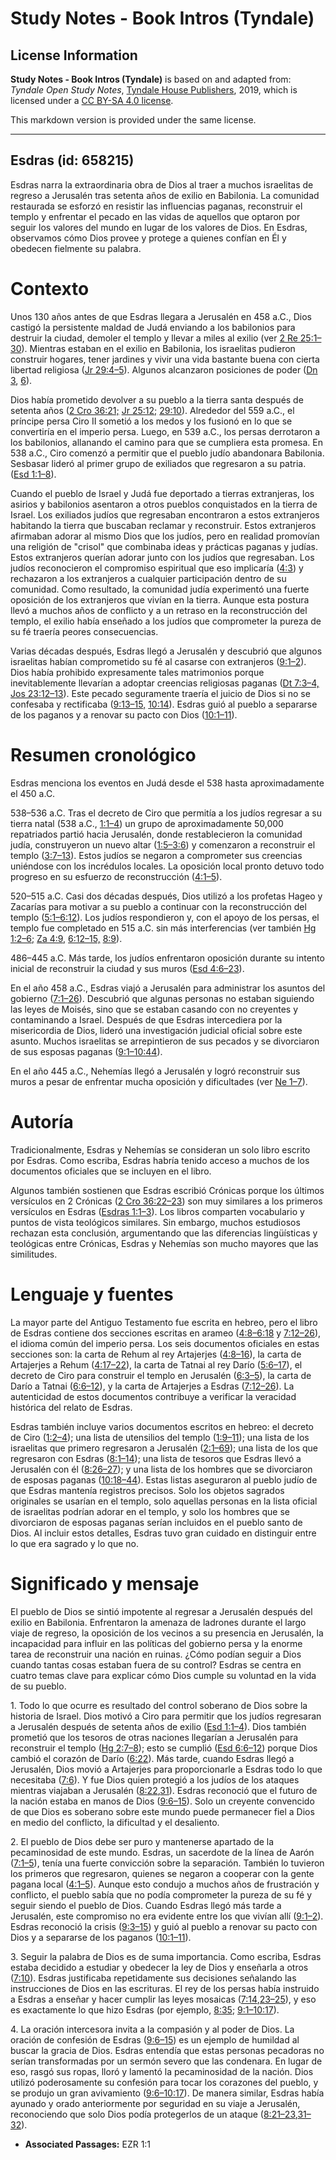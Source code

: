 # Study Notes - Book Intros (Tyndale)

## License Information

**Study Notes - Book Intros (Tyndale)** is based on and adapted from: _Tyndale Open Study Notes_, [Tyndale House Publishers](https://tyndaleopenresources.com/), 2019, which is licensed under a [CC BY-SA 4.0 license](https://creativecommons.org/licenses/by-sa/4.0/legalcode.en).

This markdown version is provided under the same license.



--------------------------------

## Esdras (id: 658215)

Esdras narra la extraordinaria obra de Dios al traer a muchos israelitas de regreso a Jerusalén tras setenta años de exilio en Babilonia. La comunidad restaurada se esforzó en resistir las influencias paganas, reconstruir el templo y enfrentar el pecado en las vidas de aquellos que optaron por seguir los valores del mundo en lugar de los valores de Dios. En Esdras, observamos cómo Dios provee y protege a quienes confían en Él y obedecen fielmente su palabra.

Contexto
========

Unos 130 años antes de que Esdras llegara a Jerusalén en 458 a.C., Dios castigó la persistente maldad de Judá enviando a los babilonios para destruir la ciudad, demoler el templo y llevar a miles al exilio (ver [2 Re 25:1–30](https://ref.ly/2Kgs25:1-2Kgs25:30)). Mientras estaban en el exilio en Babilonia, los israelitas pudieron construir hogares, tener jardines y vivir una vida bastante buena con cierta libertad religiosa ([Jr 29:4–5](https://ref.ly/Jer29:4-Jer29:5)). Algunos alcanzaron posiciones de poder ([Dn 3](https://ref.ly/Dan3:1-Dan3:30), [6](https://ref.ly/Dan3:6)).

Dios había prometido devolver a su pueblo a la tierra santa después de setenta años ([2 Cro 36:21;](https://ref.ly/2Chr36:21) [Jr 25:12;](https://ref.ly/Jer25:12) [29:10](https://ref.ly/Jer29:10)). Alrededor del 559 a.C., el príncipe persa Ciro II sometió a los medos y los fusionó en lo que se convertiría en el imperio persa. Luego, en 539 a.C., los persas derrotaron a los babilonios, allanando el camino para que se cumpliera esta promesa. En 538 a.C., Ciro comenzó a permitir que el pueblo judío abandonara Babilonia. Sesbasar lideró al primer grupo de exiliados que regresaron a su patria. ([Esd 1:1–8](https://ref.ly/Ezra1:1-Ezra1:8)).

Cuando el pueblo de Israel y Judá fue deportado a tierras extranjeras, los asirios y babilonios asentaron a otros pueblos conquistados en la tierra de Israel. Los exiliados judíos que regresaban encontraron a estos extranjeros habitando la tierra que buscaban reclamar y reconstruir. Estos extranjeros afirmaban adorar al mismo Dios que los judíos, pero en realidad promovían una religión de "crisol" que combinaba ideas y prácticas paganas y judías. Estos extranjeros querían adorar junto con los judíos que regresaban. Los judíos reconocieron el compromiso espiritual que eso implicaría ([4:3](https://ref.ly/Ezra4:3)) y rechazaron a los extranjeros a cualquier participación dentro de su comunidad. Como resultado, la comunidad judía experimentó una fuerte oposición de los extranjeros que vivían en la tierra. Aunque esta postura llevó a muchos años de conflicto y a un retraso en la reconstrucción del templo, el exilio había enseñado a los judíos que comprometer la pureza de su fé traería peores consecuencias.

Varias décadas después, Esdras llegó a Jerusalén y descubrió que algunos israelitas habían comprometido su fé al casarse con extranjeros ([9:1–2](https://ref.ly/Ezra9:1-Ezra9:2)). Dios había prohibido expresamente tales matrimonios porque inevitablemente llevarían a adoptar creencias religiosas paganas ([Dt 7:3–4,](https://ref.ly/Deut7:3-Deut7:4) [Jos 23:12–13](https://ref.ly/Josh23:12-Josh23:13)). Este pecado seguramente traería el juicio de Dios si no se confesaba y rectificaba ([9:13–15,](https://ref.ly/Ezra9:13-Ezra9:15) [10:14](https://ref.ly/Ezra10:14)). Esdras guió al pueblo a separarse de los paganos y a renovar su pacto con Dios ([10:1–11](https://ref.ly/Ezra10:1-Ezra10:11)).

Resumen cronológico
===================

Esdras menciona los eventos en Judá desde el 538 hasta aproximadamente el 450 a.C.

538–536 a.C. Tras el decreto de Ciro que permitía a los judíos regresar a su tierra natal (538 a.C., [1:1–4](https://ref.ly/Ezra1:1-Ezra1:4)) un grupo de aproximadamente 50,000 repatriados partió hacia Jerusalén, donde restablecieron la comunidad judía, construyeron un nuevo altar ([1:5–3:6](https://ref.ly/Ezra1:5-Ezra3:6)) y comenzaron a reconstruir el templo ([3:7–13](https://ref.ly/Ezra3:7-Ezra3:13)). Estos judíos se negaron a comprometer sus creencias uniéndose con los incrédulos locales. La oposición local pronto detuvo todo progreso en su esfuerzo de reconstrucción ([4:1–5](https://ref.ly/Ezra4:1-Ezra4:5)).

520–515 a.C. Casi dos décadas después, Dios utilizó a los profetas Hageo y Zacarías para motivar a su pueblo a continuar con la reconstrucción del templo ([5:1–6:12](https://ref.ly/Ezra5:1-Ezra6:12)). Los judíos respondieron y, con el apoyo de los persas, el templo fue completado en 515 a.C. sin más interferencias (ver también [Hg 1:2–6;](https://ref.ly/Hag1:2-Hag1:6) [Za 4:9,](https://ref.ly/Zech4:9) [6:12–15,](https://ref.ly/Zech6:12-Zech6:15) [8:9](https://ref.ly/Zech8:9)).

486–445 a.C. Más tarde, los judíos enfrentaron oposición durante su intento inicial de reconstruir la ciudad y sus muros ([Esd 4:6–23](https://ref.ly/Ezra4:6-Ezra4:23)).

En el año 458 a.C., Esdras viajó a Jerusalén para administrar los asuntos del gobierno ([7:1–26](https://ref.ly/Ezra7:1-Ezra7:26)). Descubrió que algunas personas no estaban siguiendo las leyes de Moisés, sino que se estaban casando con no creyentes y contaminando a Israel. Después de que Esdras intercediera por la misericordia de Dios, lideró una investigación judicial oficial sobre este asunto. Muchos israelitas se arrepintieron de sus pecados y se divorciaron de sus esposas paganas ([9:1–10:44](https://ref.ly/Ezra9:1-Ezra10:44)).

En el año 445 a.C., Nehemías llegó a Jerusalén y logró reconstruir sus muros a pesar de enfrentar mucha oposición y dificultades (ver [Ne 1–7](https://ref.ly/Neh1:1-Neh7:73)).

Autoría
=======

Tradicionalmente, Esdras y Nehemías se consideran un solo libro escrito por Esdras. Como escriba, Esdras habría tenido acceso a muchos de los documentos oficiales que se incluyen en el libro.

Algunos también sostienen que Esdras escribió Crónicas porque los últimos versículos en 2 Crónicas ([2 Cro 36:22–23](https://ref.ly/2Chr36:22-2Chr36:23)) son muy similares a los primeros versículos en Esdras ([Esdras 1:1–3](https://ref.ly/Ezra1:1-Ezra1:3)). Los libros comparten vocabulario y puntos de vista teológicos similares. Sin embargo, muchos estudiosos rechazan esta conclusión, argumentando que las diferencias lingüísticas y teológicas entre Crónicas, Esdras y Nehemías son mucho mayores que las similitudes.

Lenguaje y fuentes
==================

La mayor parte del Antiguo Testamento fue escrita en hebreo, pero el libro de Esdras contiene dos secciones escritas en arameo ([4:8–6:18](https://ref.ly/Ezra4:8-Ezra6:18) y [7:12–26](https://ref.ly/Ezra7:12-Ezra7:26)), el idioma común del imperio persa. Los seis documentos oficiales en estas secciones son: la carta de Rehum al rey Artajerjes ([4:8–16](https://ref.ly/Ezra4:8-Ezra4:16)), la carta de Artajerjes a Rehum ([4:17–22](https://ref.ly/Ezra4:17-Ezra4:22)), la carta de Tatnai al rey Darío ([5:6–17](https://ref.ly/Ezra5:6-Ezra5:17)), el decreto de Ciro para construir el templo en Jerusalén ([6:3–5](https://ref.ly/Ezra6:3-Ezra6:5)), la carta de Darío a Tatnai ([6:6–12](https://ref.ly/Ezra6:6-Ezra6:12)), y la carta de Artajerjes a Esdras ([7:12–26](https://ref.ly/Ezra7:12-Ezra7:26)). La autenticidad de estos documentos contribuye a verificar la veracidad histórica del relato de Esdras.

Esdras también incluye varios documentos escritos en hebreo: el decreto de Ciro ([1:2–4](https://ref.ly/Ezra1:2-Ezra1:4)); una lista de utensilios del templo ([1:9–11](https://ref.ly/Ezra1:9-Ezra1:11)); una lista de los israelitas que primero regresaron a Jerusalén ([2:1–69](https://ref.ly/Ezra2:1-Ezra2:69)); una lista de los que regresaron con Esdras ([8:1–14](https://ref.ly/Ezra8:1-Ezra8:14)); una lista de tesoros que Esdras llevó a Jerusalén con él ([8:26–27](https://ref.ly/Ezra8:26-Ezra8:27)); y una lista de los hombres que se divorciaron de esposas paganas ([10:18–44](https://ref.ly/Ezra10:18-Ezra10:44)). Estas listas aseguraron al pueblo judío de que Esdras mantenía registros precisos. Solo los objetos sagrados originales se usarían en el templo, solo aquellas personas en la lista oficial de israelitas podrían adorar en el templo, y solo los hombres que se divorciaron de esposas paganas serían incluidos en el pueblo santo de Dios. Al incluir estos detalles, Esdras tuvo gran cuidado en distinguir entre lo que era sagrado y lo que no.

Significado y mensaje
=====================

El pueblo de Dios se sintió impotente al regresar a Jerusalén después del exilio en Babilonia. Enfrentaron la amenaza de ladrones durante el largo viaje de regreso, la oposición de los vecinos a su presencia en Jerusalén, la incapacidad para influir en las políticas del gobierno persa y la enorme tarea de reconstruir una nación en ruinas. ¿Cómo podían seguir a Dios cuando tantas cosas estaban fuera de su control? Esdras se centra en cuatro temas clave para explicar cómo Dios cumple su voluntad en la vida de su pueblo.

1\. Todo lo que ocurre es resultado del control soberano de Dios sobre la historia de Israel. Dios motivó a Ciro para permitir que los judíos regresaran a Jerusalén después de setenta años de exilio ([Esd 1:1–4](https://ref.ly/Ezra1:1-Ezra1:4)). Dios también prometió que los tesoros de otras naciones llegarían a Jerusalén para reconstruir el templo ([Hg 2:7–8](https://ref.ly/Hag2:7-Hag2:8)); esto se cumplió ([Esd 6:6–12](https://ref.ly/Ezra6:6-Ezra6:12)) porque Dios cambió el corazón de Darío ([6:22](https://ref.ly/Ezra6:22)). Más tarde, cuando Esdras llegó a Jerusalén, Dios movió a Artajerjes para proporcionarle a Esdras todo lo que necesitaba ([7:6](https://ref.ly/Ezra7:6)). Y fue Dios quien protegió a los judíos de los ataques mientras viajaban a Jerusalén ([8:22](https://ref.ly/Ezra8:22),[31](https://ref.ly/Ezra8:31)). Esdras reconoció que el futuro de la nación estaba en manos de Dios ([9:6–15](https://ref.ly/Ezra9:6-Ezra9:15)). Solo un creyente convencido de que Dios es soberano sobre este mundo puede permanecer fiel a Dios en medio del conflicto, la dificultad y el desaliento.

2\. El pueblo de Dios debe ser puro y mantenerse apartado de la pecaminosidad de este mundo. Esdras, un sacerdote de la línea de Aarón ([7:1–5](https://ref.ly/Ezra7:1-Ezra7:5)), tenía una fuerte convicción sobre la separación. También lo tuvieron los primeros que regresaron, quienes se negaron a cooperar con la gente pagana local ([4:1–5](https://ref.ly/Ezra4:1-Ezra4:5)). Aunque esto condujo a muchos años de frustración y conflicto, el pueblo sabía que no podía comprometer la pureza de su fé y seguir siendo el pueblo de Dios. Cuando Esdras llegó más tarde a Jerusalén, este compromiso no era evidente entre los que vivían allí ([9:1–2](https://ref.ly/Ezra9:1-Ezra9:2)). Esdras reconoció la crisis ([9:3–15](https://ref.ly/Ezra9:3-Ezra9:15)) y guió al pueblo a renovar su pacto con Dios y a separarse de los paganos ([10:1–11](https://ref.ly/Ezra10:1-Ezra10:11)).

3\. Seguir la palabra de Dios es de suma importancia. Como escriba, Esdras estaba decidido a estudiar y obedecer la ley de Dios y enseñarla a otros ([7:10](https://ref.ly/Ezra7:10)). Esdras justificaba repetidamente sus decisiones señalando las instrucciones de Dios en las escrituras. El rey de los persas había instruido a Esdras a enseñar y hacer cumplir las leyes mosaicas ([7:14](https://ref.ly/Ezra7:14),[23–25](https://ref.ly/Ezra7:23-Ezra7:25)), y eso es exactamente lo que hizo Esdras (por ejemplo, [8:35](https://ref.ly/Ezra8:35); [9:1–10:17](https://ref.ly/Ezra9:1-Ezra10:17)).

4\. La oración intercesora invita a la compasión y al poder de Dios. La oración de confesión de Esdras ([9:6–15](https://ref.ly/Ezra9:6-Ezra9:15)) es un ejemplo de humildad al buscar la gracia de Dios. Esdras entendía que estas personas pecadoras no serían transformadas por un sermón severo que las condenara. En lugar de eso, rasgó sus ropas, lloró y lamentó la pecaminosidad de la nación. Dios utilizó poderosamente su confesión para tocar los corazones del pueblo, y se produjo un gran avivamiento ([9:6–10:17](https://ref.ly/Ezra9:6-Ezra10:17)). De manera similar, Esdras había ayunado y orado anteriormente por seguridad en su viaje a Jerusalén, reconociendo que solo Dios podía protegerlos de un ataque ([8:21–23](https://ref.ly/Ezra8:21-Ezra8:23),[31–32](https://ref.ly/Ezra8:31-Ezra8:32)).

* **Associated Passages:** EZR 1:1

